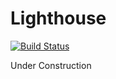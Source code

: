 Lighthouse
==========

[![Build Status](https://travis-ci.org/HarrisonCTEC/Lighthouse.svg)](https://travis-ci.org/HarrisonCTEC/Lighthouse)

Under Construction

